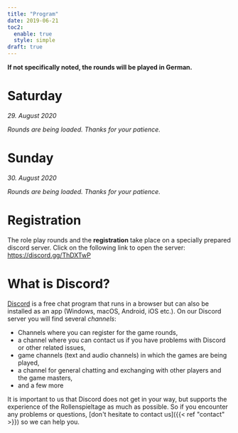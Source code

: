 ```yaml
---
title: "Program"
date: 2019-06-21
toc2:
  enable: true
  style: simple
draft: true
---
```


**If not specifically noted, the rounds will be played in German.**

# Saturday

_29. August 2020_

<div class="c-calendar saturday u-bleed-out c-rounds">
  <em>Rounds are being loaded. Thanks for your patience.</em>
</div>

# Sunday

_30. August 2020_

<div class="c-calendar sunday u-bleed-out c-rounds">
  <em>Rounds are being loaded. Thanks for your patience.</em>
</div>

# Registration

The role play rounds and the **registration** take place on a specially prepared discord server. Click on the following link to open the server: https://discord.gg/ThDXTwP

# What is Discord?

[Discord](https://discord.com/) is a free chat program that runs in a browser but can also be installed as an app (Windows, macOS, Android, iOS etc.). On our Discord server you will find several *channels*:

* Channels where you can register for the game rounds,
* a channel where you can contact us if you have problems with Discord or other related issues,
* game channels (text and audio channels) in which the games are being played,
* a channel for general chatting and exchanging with other players and the game masters,
* and a few more

It is important to us that Discord does not get in your way, but supports the experience of the Rollenspieltage as much as possible. So if you encounter any problems or questions, [don't hesitate to contact us]({{< ref "contact" >}}) so we can help you.

<script src="/scripts/cal-model.js"></script>
<script src="/scripts/cal-view.js"></script>
